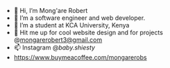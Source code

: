 - 👋 Hi, I’m Mong'are Robert
- 👀 I’m a software engineer and web developer.
- 🌱 I’m a student at KCA University, Kenya
- 💞️ Hit me up for cool website design and for projects @mongarerobert3@gmail.com
- 📫 Instagram @_baby.shiesty_
- https://www.buymeacoffee.com/mongarerobs 


<!---
mongarerobert3/mongarerobert3 is a ✨ special ✨ repository because its `README.md` (this file) appears on your GitHub profile.
You can click the Preview link to take a look at your changes.
--->
